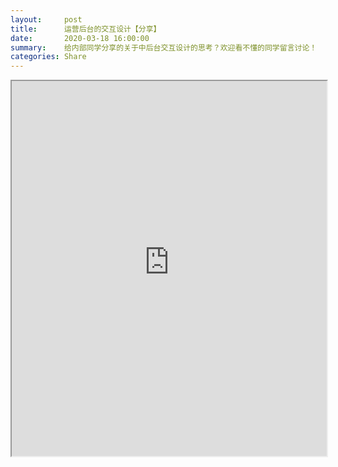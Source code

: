 ```yaml
---
layout:     post
title:      运营后台的交互设计【分享】
date:       2020-03-18 16:00:00
summary:    给内部同学分享的关于中后台交互设计的思考？欢迎看不懂的同学留言讨论！
categories: Share
---
```


<iframe src="https://qpluspicture.oss-cn-beijing.aliyuncs.com/lGKaS8/%E8%BF%90%E8%90%A5%E5%B9%B3%E5%8F%B0%E8%A7%86%E8%A7%89%E4%BA%A4%E4%BA%92.pdf" width="100%" height="600px" marginwidth="0" marginheight="0" scrolling="no" allowtransparency="yes"></iframe>
